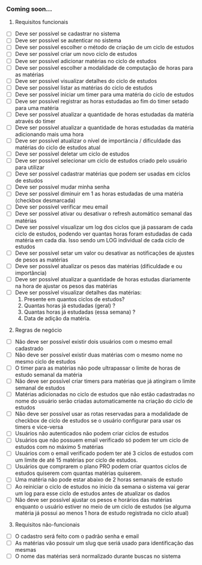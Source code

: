 ### Coming soon...

1. Requisitos funcionais

- [ ] Deve ser possível se cadastrar no sistema
- [ ] Deve ser possível se autenticar no sistema
- [ ] Deve ser possível escolher o método de criação de um ciclo de estudos
- [ ] Deve ser possível criar um novo ciclo de estudos
- [ ] Deve ser possível adicionar matérias no ciclo de estudos
- [ ] Deve ser possível escolher a modalidade de computação de horas para as matérias
- [ ] Deve ser possível visualizar detalhes do ciclo de estudos
- [ ] Deve ser possível listar as matérias do ciclo de estudos
- [ ] Deve ser possível iniciar um timer para uma matéria do ciclo de estudos
- [ ] Deve ser possível registrar as horas estudadas ao fim do timer setado para uma matéria
- [ ] Deve ser possível atualizar a quantidade de horas estudadas da matéria através do timer
- [ ] Deve ser possível atualizar a quantidade de horas estudadas da matéria adicionando mais uma hora
- [ ] Deve ser possível atualizar o nível de importância / dificuldade das matérias do ciclo de estudos atual
- [ ] Deve ser possível deletar um ciclo de estudos
- [ ] Deve ser possível selecionar um ciclo de estudos criado pelo usuário para utilizar
- [ ] Deve ser possível cadastrar matérias que podem ser usadas em ciclos de estudos
- [ ] Deve ser possível mudar minha senha
- [ ] Deve ser possível diminuir em 1 as horas estudadas de uma matéria (checkbox desmarcada)
- [ ] Deve ser possível verificar meu email
- [ ] Deve ser possível ativar ou desativar o refresh automático semanal das matérias
- [ ] Deve ser possível visualizar um log dos ciclos que já passaram de cada ciclo de estudos, podendo ver quantas horas foram estudadas de cada matéria em cada dia. Isso sendo um LOG individual de cada ciclo de estudos
- [ ] Deve ser possível setar um valor ou desativar as notificações de ajustes de pesos as matérias
- [ ] Deve ser possível atualizar os pesos das matérias (dificuldade e ou importância)
- [ ] Deve ser possível atualizar a quantidade de horas estudas diariamente na hora de ajustar os pesos das matérias
- [ ] Deve ser possível visualizar detalhes das matérias:
    1. Presente em quantos ciclos de estudos?
    2. Quantas horas já estudadas (geral) ?
    3. Quantas horas já estudadas (essa semana) ?
    4. Data de adição da matéria.

2. Regras de negócio

- [ ] Não deve ser possível existir dois usuários com o mesmo email cadastrado
- [ ] Não deve ser possível existir duas matérias com o mesmo nome no mesmo ciclo de estudos
- [ ] O timer para as matérias não pode ultrapassar o limite de horas de estudo semanal da matéria
- [ ] Não deve ser possível criar timers para matérias que já atingiram o limite semanal de estudos
- [ ] Matérias adicionadas no ciclo de estudos que não estão cadastradas no nome do usuário serão criadas automaticamente na criação do ciclo de estudos
- [ ] Não deve ser possível usar as rotas reservadas para a modalidade de checkbox de ciclo de estudos se o usuário configurar para usar os timers e vice-versa
- [ ] Usuários não autenticados não podem criar ciclos de estudos
- [ ] Usuários que não possuem email verificado só podem ter um ciclo de estudos com no máximo 5 matérias
- [ ] Usuários com o email verificado podem ter até 3 ciclos de estudos com um limite de até 15 matérias por ciclo de estudos.
- [ ] Usuários que comprarem o plano PRO podem criar quantos ciclos de estudos quiserem com quantas matérias quiserem.
- [ ] Uma matéria não pode estar abaixo de 2 horas semanais de estudo
- [ ] Ao reiniciar o ciclo de estudos no inicio da semana o sistema vai gerar um log para esse ciclo de estudos antes de atualizar os dados
- [ ] Não deve ser possível ajustar os pesos e horários das matérias enquanto o usuário estiver no meio de um ciclo de estudos (se alguma matéria já possui ao menos 1 hora de estudo registrada no ciclo atual)

3. Requisitos não-funcionais

- [ ] O cadastro será feito com o padrão senha e email
- [ ] As matérias vão possuir um slug que seriá usado para identificação das mesmas
- [ ] O nome das matérias será normalizado durante buscas no sistema